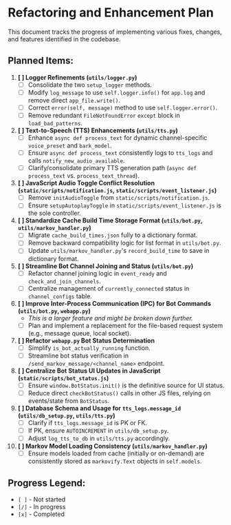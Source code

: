 # Refactoring and Enhancement Plan

This document tracks the progress of implementing various fixes, changes, and features identified in the codebase.

## Planned Items:

1.  **[ ] Logger Refinements (`utils/logger.py`)**
    *   [ ] Consolidate the two `setup_logger` methods.
    *   [ ] Modify `log_message` to use `self.logger.info()` for `app.log` and remove direct `app_file.write()`.
    *   [ ] Correct `error(self, message)` method to use `self.logger.error()`.
    *   [ ] Remove redundant `FileNotFoundError` `except` block in `load_bad_patterns`.

2.  **[ ] Text-to-Speech (TTS) Enhancements (`utils/tts.py`)**
    *   [ ] Enhance `async def process_text` for dynamic channel-specific `voice_preset` and `bark_model`.
    *   [ ] Ensure `async def process_text` consistently logs to `tts_logs` and calls `notify_new_audio_available`.
    *   [ ] Clarify/consolidate primary TTS generation path (`async def process_text` vs. `process_text_thread`).

3.  **[ ] JavaScript Audio Toggle Conflict Resolution (`static/scripts/notification.js`, `static/scripts/event_listener.js`)**
    *   [ ] Remove `initAudioToggle` from `static/scripts/notification.js`.
    *   [ ] Ensure `setupAutoplayToggle` in `static/scripts/event_listener.js` is the sole controller.

4.  **[ ] Standardize Cache Build Time Storage Format (`utils/bot.py`, `utils/markov_handler.py`)**
    *   [ ] Migrate `cache_build_times.json` fully to a dictionary format.
    *   [ ] Remove backward compatibility logic for list format in `utils/bot.py`.
    *   [ ] Update `utils/markov_handler.py`'s `record_build_time` to save in dictionary format.

5.  **[ ] Streamline Bot Channel Joining and Status (`utils/bot.py`)**
    *   [ ] Refactor channel joining logic in `event_ready` and `check_and_join_channels`.
    *   [ ] Centralize management of `currently_connected` status in `channel_configs` table.

6.  **[ ] Improve Inter-Process Communication (IPC) for Bot Commands (`utils/bot.py`, `webapp.py`)**
    *   *This is a larger feature and might be broken down further.*
    *   [ ] Plan and implement a replacement for the file-based request system (e.g., message queue, local socket).

7.  **[ ] Refactor `webapp.py` Bot Status Determination**
    *   [ ] Simplify `is_bot_actually_running` function.
    *   [ ] Streamline bot status verification in `/send_markov_message/<channel_name>` endpoint.

8.  **[ ] Centralize Bot Status UI Updates in JavaScript (`static/scripts/bot_status.js`)**
    *   [ ] Ensure `window.BotStatus.init()` is the definitive source for UI status.
    *   [ ] Reduce direct `checkBotStatus()` calls in other JS files, relying on events/state from `BotStatus`.

9.  **[ ] Database Schema and Usage for `tts_logs.message_id` (`utils/db_setup.py`, `utils/tts.py`)**
    *   [ ] Clarify if `tts_logs.message_id` is PK or FK.
    *   [ ] If PK, ensure `AUTOINCREMENT` in `utils/db_setup.py`.
    *   [ ] Adjust `log_tts_to_db` in `utils/tts.py` accordingly.

10. **[ ] Markov Model Loading Consistency (`utils/markov_handler.py`)**
    *   [ ] Ensure models loaded from cache (initially or on-demand) are consistently stored as `markovify.Text` objects in `self.models`.

## Progress Legend:
- `[ ]` - Not started
- `[/]` - In progress
- `[x]` - Completed
